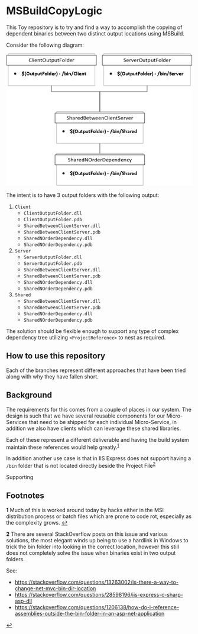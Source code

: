 # MSBuildCopyLogic
This Toy repository is to try and find a way to accomplish the copying of dependent binaries between two distinct output locations using MSBuild.

Consider the following diagram:

![](images/DependencyTree.png)

The intent is to have 3 output folders with the following output:

1. `Client`
    - `ClientOutputFolder.dll`
    - `ClientOutputFolder.pdb`
    - `SharedBetweenClientServer.dll`
    - `SharedBetweenClientServer.pdb`
    - `SharedNOrderDependency.dll`
    - `SharedNOrderDependency.pdb`
2. `Server`
    - `ServerOutputFolder.dll`
    - `ServerOutputFolder.pdb`
    - `SharedBetweenClientServer.dll`
    - `SharedBetweenClientServer.pdb`
    - `SharedNOrderDependency.dll`
    - `SharedNOrderDependency.pdb`
3. `Shared`
    - `SharedBetweenClientServer.dll`
    - `SharedBetweenClientServer.pdb`
    - `SharedNOrderDependency.dll`
    - `SharedNOrderDependency.pdb`

The solution should be flexible enough to support any type of complex dependency tree utilizing `<ProjectReference>` to nest as required.

## How to use this repository
Each of the branches represent different approaches that have been tried along with why they have fallen short.


## Background
The requirements for this comes from a couple of places in our system. The design is such that we have several reusable components for our Micro-Services that need to be shipped for each individual Micro-Service, in addition we also have clients which can leverage these shared libraries.

Each of these represent a different deliverable and having the build system maintain these references would help greatly.<sup id="a1">[1](#f1)</sup>

In addition another use case is that in IIS Express does not support having a `/bin` folder that is not located directly beside the Project File<sup id="a2">[2](#f2)</sup>

Supporting 

## Footnotes
<b id="f1">1</b> Much of this is worked around today by hacks either in the MSI distribution process or batch files which are prone to code rot, especially as the complexity grows. [↩](#a1)

<b id="f2">2</b> There are several StackOverflow posts on this issue and various solutions, the most elegant winds up being to use a hardlink in Windows to trick the bin folder into looking in the correct location, however this still does not completely solve the issue when binaries exist in two output folders.

See:
- https://stackoverflow.com/questions/13263002/is-there-a-way-to-change-net-mvc-bin-dir-location
- https://stackoverflow.com/questions/28598196/iis-express-c-sharp-asp-dll
- https://stackoverflow.com/questions/1206138/how-do-i-reference-assemblies-outside-the-bin-folder-in-an-asp-net-application

[↩](#a2)